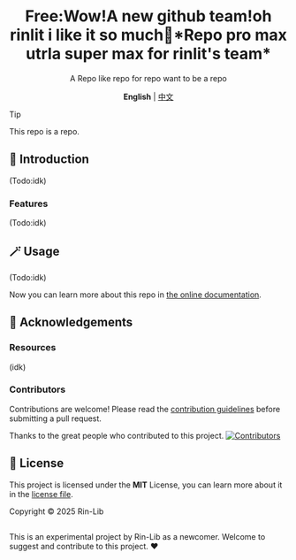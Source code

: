 <div align="center">
<h1>Free:Wow!A new github team!oh rinlit i like it so much🥰*Repo pro max utrla super max for rinlit's team*</h1>
<p>A Repo like repo for repo want to be a repo</p>

**English** | [中文](./docs/README_zhCN.MD)

</div>

> [!TIP]
> This repo is a repo.

## 📄 Introduction
(Todo:idk)

### Features
(Todo:idk)

## 🪄 Usage
(Todo:idk)

Now you can learn more about this repo in [the online documentation](https://www.bilibili.com/video/BV1kW411m7VP/?vd_source=love-rin).

## 🙌 Acknowledgements
### Resources
(idk)

### Contributors
Contributions are welcome! Please read the [contribution guidelines](./CONTRIBUTING.md) before submitting a pull request.

Thanks to the great people who contributed to this project.
[![Contributors](http://contrib.nn.ci/api?repo=rin-lib/Free-Wow-a-new-github-team-oh-rinlit-ilike-it-so-much-repo-pro-max-utrla-super-max-for-rinlit-s-team)](https://github.com/Rin-Lib/Free-Wow-a-new-github-team-oh-rinlit-ilike-it-so-much-repo-pro-max-utrla-super-max-for-rinlit-s-team/graphs/contributors)

## 📜 License
This project is licensed under the **MIT** License, you can learn more about it in the [license file](./LICENSE).

Copyright © 2025 Rin-Lib

##

This is an experimental project by Rin-Lib as a newcomer. Welcome to suggest and contribute to this project. ❤️